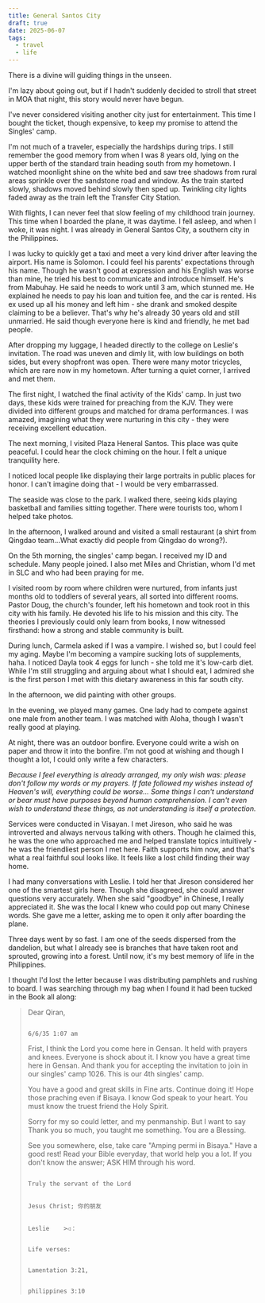 ```yaml
---
title: General Santos City  
draft: true  
date: 2025-06-07  
tags:
  - travel
  - life
---
```


There is a divine will guiding things in the unseen.

I'm lazy about going out, but if I hadn't suddenly decided to stroll that street in MOA that night, this story would never have begun.

I've never considered visiting another city just for entertainment. This time I bought the ticket, though expensive, to keep my promise to attend the Singles' camp.

I'm not much of a traveler, especially the hardships during trips. I still remember the good memory from when I was 8 years old, lying on the upper berth of the standard train heading south from my hometown. I watched moonlight shine on the white bed and saw tree shadows from rural areas sprinkle over the sandstone road and window. As the train started slowly, shadows moved behind slowly then sped up. Twinkling city lights faded away as the train left the Transfer City Station.

With flights, I can never feel that slow feeling of my childhood train journey. This time when I boarded the plane, it was daytime. I fell asleep, and when I woke, it was night. I was already in General Santos City, a southern city in the Philippines.

I was lucky to quickly get a taxi and meet a very kind driver after leaving the airport. His name is Solomon. I could feel his parents' expectations through his name. Though he wasn't good at expression and his English was worse than mine, he tried his best to communicate and introduce himself. He's from Mabuhay. He said he needs to work until 3 am, which stunned me. He explained he needs to pay his loan and tuition fee, and the car is rented. His ex used up all his money and left him - she drank and smoked despite claiming to be a believer. That's why he's already 30 years old and still unmarried. He said though everyone here is kind and friendly, he met bad people. 

After dropping my luggage, I headed directly to the college on Leslie's invitation. The road was uneven and dimly lit, with low buildings on both sides, but every shopfront was open. There were many motor tricycles, which are rare now in my hometown. After turning a quiet corner, I arrived and met them.

The first night, I watched the final activity of the Kids' camp. In just two days, these kids were trained for preaching from the KJV. They were divided into different groups and matched for drama performances. I was amazed, imagining what they were nurturing in this city - they were receiving excellent education.

The next morning, I visited Plaza Heneral Santos. This place was quite peaceful. I could hear the clock chiming on the hour. I felt a unique tranquility here.

I noticed local people like displaying their large portraits in public places for honor. I can't imagine doing that - I would be very embarrassed.    

The seaside was close to the park. I walked there, seeing kids playing basketball and families sitting together. There were tourists too, whom I helped take photos.

In the afternoon, I walked around and visited a small restaurant (a shirt from Qingdao team...What exactly did people from Qingdao do wrong?).

On the 5th morning, the singles' camp began. I received my ID and schedule. Many people joined. I also met Miles and Christian, whom I'd met in SLC and who had been praying for me.

I visited room by room where children were nurtured, from infants just months old to toddlers of several years, all sorted into different rooms. Pastor Doug, the church's founder, left his hometown and took root in this city with his family. He devoted his life to his mission and this city. The theories I previously could only learn from books, I now witnessed firsthand: how a strong and stable community is built.

During lunch, Carmela asked if I was a vampire. I wished so, but I could feel my aging. Maybe I'm becoming a vampire sucking lots of supplements, haha. I noticed Dayla took 4 eggs for lunch - she told me it's low-carb diet. While I'm still struggling and arguing about what I should eat, I admired she is the first person I met with this dietary awareness in this far south city.

In the afternoon, we did painting with other groups.

In the evening, we played many games. One lady had to compete against one male from another team. I was matched with Aloha, though I wasn't really good at playing.

At night, there was an outdoor bonfire. Everyone could write a wish on paper and throw it into the bonfire. I'm not good at wishing and though I thought a lot, I could only write a few characters.

*Because I feel everything is already arranged, my only wish was: please don't follow my words or my prayers. If fate followed my wishes instead of Heaven's will, everything could be worse... Some things I can't understand or bear must have purposes beyond human comprehension. I can't even wish to understand these things, as not understanding is itself a protection.*     
  
Services were conducted in Visayan. I met Jireson, who said he was introverted and always nervous talking with others. Though he claimed this, he was the one who approached me and helped translate topics intuitively - he was the friendliest person I met here. Faith supports him now, and that's what a real faithful soul looks like. It feels like a lost child finding their way home.

I had many conversations with Leslie. I told her that Jireson considered her one of the smartest girls here. Though she disagreed, she could answer questions very accurately. When she said "goodbye" in Chinese, I really appreciated it. She was the  local I knew who could pop out many Chinese words. She gave me a letter, asking me to open it only after boarding the plane.

Three days went by so fast. I am one of the seeds dispersed from the dandelion, but what I already see is branches that have taken root and sprouted, growing into a forest. Until now, it's my best memory of life in the Philippines.

I thought I'd lost the letter because I was distributing pamphlets and rushing to board. I was searching through my bag when I found it had been tucked in the Book all along:    

> Dear Qiran,                                                               
>
>                                                                                                                                                6/6/35 1:07 am
>
> Frist, I think the Lord you come here in Gensan. It held with prayers and knees. Everyone is shock about it. I know you have a great time here in Gensan. And thank you for accepting the invitation to join in our singles' camp 1026. This is our 4th singles' camp.    
>
> You have a good and great skills in  Fine arts. Continue doing it! Hope those praching even if Bisaya. I know God speak to your heart. You must know the truest friend the Holy Spirit.   
>
> Sorry for my so could letter, and my penmanship. But I want to say Thank you so much, you taught me something. You are a Blessing.   
>  
> See you somewhere, else, take care "Amping permi in Bisaya."  Have a good rest! Read your Bible everyday, that world help you a lot. If you don't know the answer; ASK HIM through his word.    
>
>                                                                                                                        Truly the servant of the Lord   
>
>                                                                                                                            Jesus Christ; 你的朋友              
>
>                                                                                                                                       Leslie    >◁：         
>
>                                                                                                                                          Life verses: 
>
>                                                                                                                                          Lamentation 3:21,  
>
>                                                                                                                                         philippines 3:10

